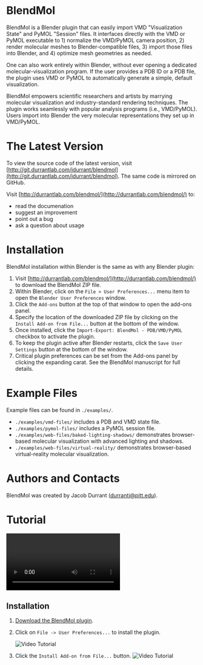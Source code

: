 BlendMol
========

BlendMol is a Blender plugin that can easily import VMD "Visualization State"
and PyMOL "Session" files. It interfaces directly with the VMD or PyMOL
executable to 1) normalize the VMD/PyMOL camera position, 2) render molecular
meshes to Blender-compatible files, 3) import those files into Blender, and 4)
optimize mesh geometries as needed. 

One can also work entirely within Blender, without ever opening a dedicated
molecular-visualization program. If the user provides a PDB ID or a PDB file,
the plugin uses VMD or PyMOL to automatically generate a simple, default
visualization.

BlendMol empowers scientific researchers and artists by marrying molecular
visualization and industry-standard rendering techniques. The plugin works
seamlessly with popular analysis programs (i.e., VMD/PyMOL). Users import into
Blender the very molecular representations they set up in VMD/PyMOL.

The Latest Version
==================

To view the source code of the latest version, visit
[http://git.durrantlab.com/jdurrant/blendmol](http://git.durrantlab.com/jdurrant/blendmol).
The same code is mirrored on GitHub.

Visit [http://durrantlab.com/blendmol/](http://durrantlab.com/blendmol/) to:

* read the documenation
* suggest an improvement
* point out a bug
* ask a question about usage


Installation
============

BlendMol installation within Blender is the same as with any Blender plugin:

1. Visit [http://durrantlab.com/blendmol/](http://durrantlab.com/blendmol/) to
   download the BlendMol ZIP file. 
2. Within Blender, click on the ```File > User Preferences...``` menu item to
   open the ```Blender User Preferences``` window. 
3. Click the ```Add-ons``` button at the top of that window to open the
   add-ons panel. 
4. Specify the location of the downloaded ZIP file by clicking on the
   ```Install Add-on from File...``` button at the bottom of the window. 
5. Once installed, click the ```Import-Export: BlendMol - PDB/VMD/PyMOL```
   checkbox to activate the plugin. 
6. To keep the plugin active after Blender restarts, click the ```Save User
   Settings``` button at the bottom of the window.
7. Critical plugin preferences can be set from the Add-ons panel by clicking 
   the expanding carat. See the BlendMol manuscript for full details.

Example Files
=============

Example files can be found in `./examples/`.

* `./examples/vmd-files/` includes a PDB and VMD state file.
* `./examples/pymol-files/` includes a PyMOL session file.
* `./examples/web-files/baked-lighting-shadows/` demonstrates browser-based
  molecular visualization with advanced lighting and shadows.
* `./examples/web-files/virtual-reality/` demonstrates browser-based
  virtual-reality molecular visualization.

Authors and Contacts
====================

BlendMol was created by Jacob Durrant
([durrantj@pitt.edu](mailto:durrantj@pitt.edu)).

Tutorial
========

![Video Tutorial](http://durrantlab.com/apps/blendmol/docs/VideoS1.BlendMol-Tutorial.mp4)


Installation
------------

1. [Download the BlendMol plugin](http://durrantlab.com/blendmol/).
2. Click on `File -> User Preferences...` to install the plugin.

   ![Video Tutorial](http://durrantlab.com/apps/blendmol/docs/fig1.jpg)
3. Click the `Install Add-on from File...` button.
   ![Video Tutorial](http://durrantlab.com/apps/blendmol/docs/fig2.jpg)